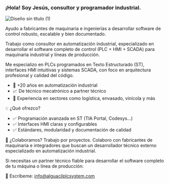 ### ¡Hola! Soy Jesús, consultor y programador industrial.

![Diseño sin título (1)](https://github.com/JessAlguacil/Siemens-TiaPortal-library-Timer-Modes/assets/54327107/a913a261-fa14-4a21-84ec-802bc2ea7aa9)

Ayudo a fabricantes de maquinaria e ingenierías a desarrollar software de control robusto, escalable y bien documentado.

Trabajo como consultor en automatización industrial, especializado en desarrollar el software completo de control (PLC + HMI + SCADA) para maquinaria industrial y líneas de producción.

Me especializo en PLCs programados en Texto Estructurado (ST), interfaces HMI intuitivas y sistemas SCADA, con foco en arquitectura profesional y calidad del código.

- 🔧 +20 años en automatización industrial
- 📈 De técnico mecatrónico a partner técnico
- 🧠 Experiencia en sectores como logística, envasado, vinícola y más

💡 ¿Qué ofrezco?
- ✅ Programación avanzada en ST (TIA Portal, Codesys…)
- ✅ Interfaces HMI claras y configurables
- ✅ Estándares, modularidad y documentación de calidad

🤝 ¿Colaboramos? Trabajo por proyectos.
Colaboro con fabricantes de maquinaria e integradores que buscan un desarrollador técnico externo especializado en automatización industrial.

Si necesitas un partner técnico fiable para desarrollar el software completo de tu máquina o línea de producción:

📩 Escríbeme: info@alguacilplcsystem.com
